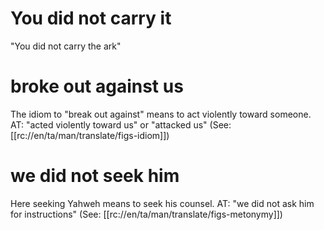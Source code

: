 # You did not carry it

"You did not carry the ark"

# broke out against us

The idiom to "break out against" means to act violently toward someone. AT: "acted violently toward us" or "attacked us" (See: [[rc://en/ta/man/translate/figs-idiom]])

# we did not seek him

Here seeking Yahweh means to seek his counsel. AT: "we did not ask him for instructions" (See: [[rc://en/ta/man/translate/figs-metonymy]])

